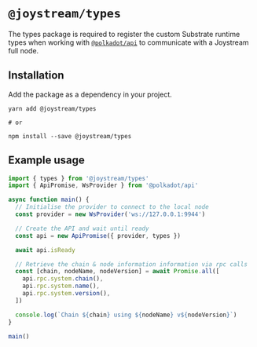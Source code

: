 # `@joystream/types`

The types package is required to register the custom Substrate runtime types when working with [`@polkadot/api`](https://www.npmjs.com/package/@polkadot/api#registering-custom-types) to communicate with a Joystream full node.


## Installation

Add the package as a dependency in your project.

```shell
yarn add @joystream/types

# or

npm install --save @joystream/types
```

## Example usage

```javascript
import { types } from '@joystream/types'
import { ApiPromise, WsProvider } from '@polkadot/api'

async function main() {
  // Initialise the provider to connect to the local node
  const provider = new WsProvider('ws://127.0.0.1:9944')

  // Create the API and wait until ready
  const api = new ApiPromise({ provider, types })

  await api.isReady

  // Retrieve the chain & node information information via rpc calls
  const [chain, nodeName, nodeVersion] = await Promise.all([
    api.rpc.system.chain(),
    api.rpc.system.name(),
    api.rpc.system.version(),
  ])

  console.log(`Chain ${chain} using ${nodeName} v${nodeVersion}`)
}

main()
```